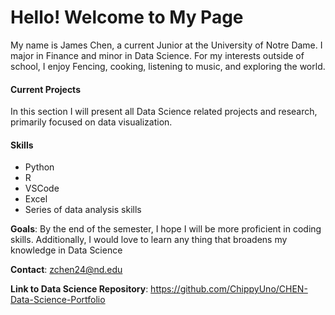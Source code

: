 # Hello! Welcome to My Page

My name is James Chen, a current Junior at the University of Notre Dame. I major in Finance and minor in Data Science. For my interests outside of school, I enjoy Fencing, cooking, listening to music, and exploring the world. 

#### Current Projects 
In this section I will present all Data Science related projects and research, primarily focused on data visualization. 

#### Skills 
  - Python
  - R
  - VSCode
  - Excel
  - Series of data analysis skills

**Goals**: By the end of the semester, I hope I will be more proficient in coding skills. Additionally, I would love to learn any thing that broadens my knowledge in Data Science

**Contact**: zchen24@nd.edu


**Link to Data Science Repository**: https://github.com/ChippyUno/CHEN-Data-Science-Portfolio 

<!--
**ChippyUno/ChippyUno** is a ✨ _special_ ✨ repository because its `README.md` (this file) appears on your GitHub profile.

Here are some ideas to get you started:

- 🔭 I’m currently working on ...
- 🌱 I’m currently learning ...
- 👯 I’m looking to collaborate on ...
- 🤔 I’m looking for help with ...
- 💬 Ask me about ...
- 📫 How to reach me: ...
- 😄 Pronouns: ...
- ⚡ Fun fact: ...
-->
